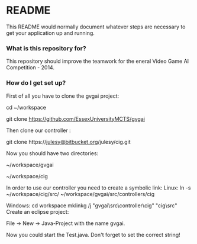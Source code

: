 # README #

This README would normally document whatever steps are necessary to get your application up and running.

### What is this repository for? ###

This repository should improve the teamwork for the eneral Video Game AI Competition - 2014.

### How do I get set up? ###

First of all you have to clone the gvgai project:

cd ~/workspace

git clone https://github.com/EssexUniversityMCTS/gvgai


Then clone our controller :

git clone https://julesy@bitbucket.org/julesy/cig.git

Now you should have two directories: 

~/workspace/gvgai

~/workspace/cig


In order to use our controller you need to create a symbolic link:
Linux:
ln -s ~/workspace/cig/src/ ~/workspace/gvgai/src/controllers/cig

Windows:
cd workspace
mklinkg /j "gvgai\src\controller\cig" "cig\src"
Create an eclipse project:

File -> New -> Java-Project with the name gvgai.

Now you could start the Test.java. Don't forget to set the correct string!



